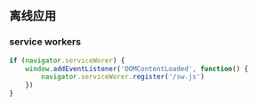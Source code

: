 ## 离线应用
### service workers

```js
if (navigator.serviceWorer) {
	window.addEventListener('DOMContentLoaded', function() {
		navigator.serviceWorer.register('/sw.js')
	})
}
```




